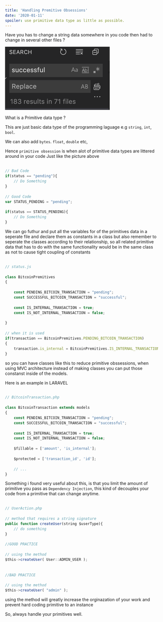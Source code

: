 ```yaml
---
title: 'Handling Premitive Obsessions'
date: '2020-01-11'
spoiler: use primitive data type as little as possible.
---
```


Have you has to change a string data somewhere in you code then had to change in several other files ?

![Searching for Successful](./search.png)

What is a Primitive data type ?

This are just basic data type of the programming laguage e.g `string`, `int`, `bool`.

We can also add `bytes`. `float`, `double` etc,

Hence `primitive obsession` is when alot of primitive data types are littered around in your code Just like the picture above


```jsx

// Bad Code
if(status == "pending"){
    // Do Something
}

// Good Code
var STATUS_PENDING = "pending";

if(status == STATUS_PENDING){
    // Do Something
}

```

We can go futhur and put all the variables for of the primitives data in a seperate file and declare them as constants in a class
but also remember to seperate the classes according to their relationship, so all related primitive data that has to do with the same functionality would be in the same class as not to cause tight coupling of constants

```jsx

// status.js

class BitcoinPremitives
{

    const PENDING_BITCOIN_TRANSACTION = "pending";
    const SUCCESSFUL_BITCOIN_TRANSACTION = "successful";

    const IS_INTERNAL_TRANSACTION = true;
    const IS_NOT_INTERNAL_TRANSACTION = false;

}

// when it is used
if(transaction == BitcoinPremitives.PENDING_BITCOIN_TRANSACTION)
{
    transaction.is_internal = BitcoinPremitives.IS_INTERNAL_TRANSACTION
}

```

so you can have classes like this to reduce primitive obssessions, when using MVC architecture instead of making classes you can
put those constanst inside of the models.

Here is an example in LARAVEL

```jsx

// BitcoinTransaction.php

class BitcoinTransaction extends models
{
    const PENDING_BITCOIN_TRANSACTION = "pending";
    const SUCCESSFUL_BITCOIN_TRANSACTION = "successful";

    const IS_INTERNAL_TRANSACTION = true;
    const IS_NOT_INTERNAL_TRANSACTION = false;

    $fillable = ['amount', 'is_internal'];

    $protected = ['transaction_id', 'id'];

    // ...
}

```

Something i found very useful about this, is that you limit the amount of primitive you pass as `Dependency Injection`, this kind of decouples your code from a primitive that can change anytime.

```jsx

// UserAction.php

// method that requires a string signature
public function createUser(string $userType){
    // do something
}

//GOOD PRACTICE

// using the method
$this->createUser( User::ADMIN_USER );


//BAD PRACTICE

// using the method
$this->createUser( "admin" );

```

using the method will greatly increase the orginazation of your work and prevent hard coding primitive to an instance

So, always handle your primitives well.